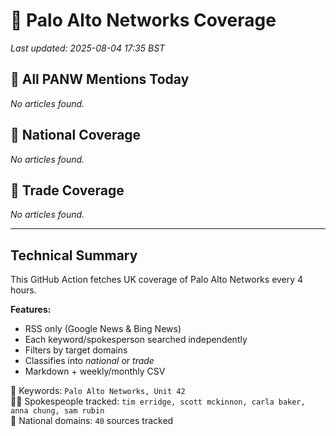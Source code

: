 # 🔐 Palo Alto Networks Coverage

_Last updated: 2025-08-04 17:35 BST_

## 📌 All PANW Mentions Today

_No articles found._

## 📰 National Coverage

_No articles found._

## 📘 Trade Coverage

_No articles found._


---

## Technical Summary

This GitHub Action fetches UK coverage of Palo Alto Networks every 4 hours.

**Features:**
- RSS only (Google News & Bing News)
- Each keyword/spokesperson searched independently
- Filters by target domains
- Classifies into _national_ or _trade_
- Markdown + weekly/monthly CSV

📌 Keywords: `Palo Alto Networks, Unit 42`  
🧑‍💼 Spokespeople tracked: `tim erridge, scott mckinnon, carla baker, anna chung, sam rubin`  
📰 National domains: `40` sources tracked

